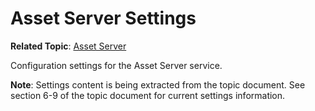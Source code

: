 # Asset Server Settings

**Related Topic**: [Asset Server](../../../topics/services/assetServer.md)

Configuration settings for the Asset Server service.

**Note**: Settings content is being extracted from the topic document. See section 6-9 of the topic document for current settings information.
